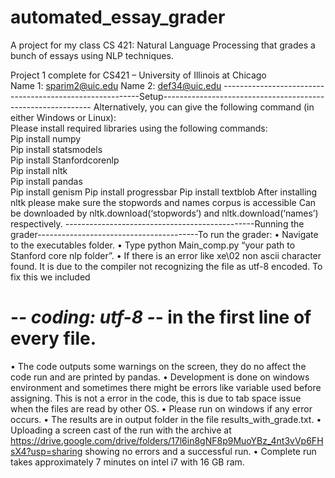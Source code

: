 # automated_essay_grader
A project for my class CS 421: Natural Language Processing that grades a bunch of essays using NLP techniques.

Project 1 complete for CS421 – University of Illinois at Chicago  
Name 1: sparim2@uic.edu   Name 2: def34@uic.edu
---------------------------------------------------------Setup------------------------------------------------------------
Alternatively, you can give the following command (in either Windows or Linux):  
Please install required libraries using the following commands:  
Pip install numpy  
Pip install statsmodels  
Pip install Stanfordcorenlp  
Pip install nltk  
Pip install pandas  
Pip install genism
Pip install progressbar
Pip install textblob
After installing nltk please make sure the stopwords and names corpus is accessible
Can be downloaded by nltk.download(‘stopwords’) and nltk.download(‘names’) respectively.
-----------------------------------------------Running the grader----------------------------------------To run the grader:
• Navigate to the executables folder.
• Type python Main_comp.py “your path to Stanford core nlp folder”.
• If there is an error like xe\02 non ascii character found. It is due to the compiler not recognizing the file as utf-8 encoded. To fix this we included
# -*- coding: utf-8 -*- in the first line of every file.
• The code outputs some warnings on the screen, they do no affect the code run and are printed by pandas.
• Development is done on windows environment and sometimes there might be errors like variable used before assigning. This is not a error in the code, this is due to tab space issue when the files are read by other OS.
• Please run on windows if any error occurs.
• The results are in output folder in the file results_with_grade.txt.
• Uploading a screen cast of the run with the archive at https://drive.google.com/drive/folders/17l6in8gNF8p9MuoYBz_4nt3vVp6FHsX4?usp=sharing showing no errors and a successful run.
• Complete run takes approximately 7 minutes on intel i7 with 16 GB ram.
